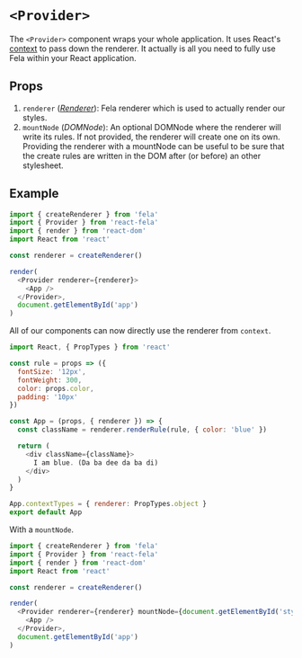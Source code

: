 # `<Provider>`

The `<Provider>` component wraps your whole application. It uses React's [context](https://facebook.github.io/react/docs/context.html) to pass down the renderer. It actually is all you need to fully use Fela within your React application.

## Props
1. `renderer` ([*Renderer*](http://fela.js.org/docs/api/Renderer.html)): Fela renderer which is used to actually render our styles.
2. `mountNode` (*DOMNode*): An optional DOMNode where the renderer will write its rules. If not provided, the renderer will create one on its own. Providing the renderer with a mountNode can be useful to be sure that the create rules are written in the DOM after (or before) an other stylesheet.

## Example
```javascript
import { createRenderer } from 'fela'
import { Provider } from 'react-fela'
import { render } from 'react-dom'
import React from 'react'

const renderer = createRenderer()

render(
  <Provider renderer={renderer}>
    <App />
  </Provider>,
  document.getElementById('app')
)
```
All of our components can now directly use the renderer from `context`.

```javascript
import React, { PropTypes } from 'react'

const rule = props => ({
  fontSize: '12px',
  fontWeight: 300,
  color: props.color,
  padding: '10px'
})

const App = (props, { renderer }) => {
  const className = renderer.renderRule(rule, { color: 'blue' })

  return (
    <div className={className}>
      I am blue. (Da ba dee da ba di)
    </div>
  )
}

App.contextTypes = { renderer: PropTypes.object }
export default App
```

With a `mountNode`.
```javascript
import { createRenderer } from 'fela'
import { Provider } from 'react-fela'
import { render } from 'react-dom'
import React from 'react'

const renderer = createRenderer()

render(
  <Provider renderer={renderer} mountNode={document.getElementById('stylesheet')}>
    <App />
  </Provider>,
  document.getElementById('app')
)
```
